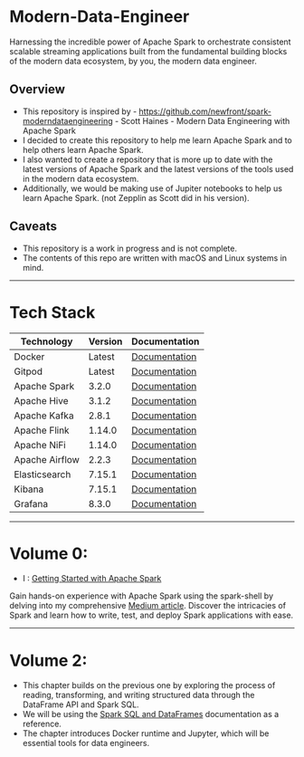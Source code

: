 # Modern-Data-Engineer
Harnessing the incredible power of Apache Spark to orchestrate consistent scalable streaming applications built from the fundamental building blocks of the modern data ecosystem, by you, the modern data engineer.


## Overview
- This repository is inspired by - https://github.com/newfront/spark-moderndataengineering - Scott Haines - Modern Data Engineering with Apache Spark
- I decided to create this repository to help me learn Apache Spark and to help others learn Apache Spark.
- I also wanted to create a repository that is more up to date with the latest versions of Apache Spark and the latest versions of the tools used in the modern data ecosystem.
- Additionally, we would be making use of Jupiter notebooks to help us learn Apache Spark. (not Zepplin as Scott did in his version).

## Caveats
- This repository is a work in progress and is not complete.
- The contents of this repo are written with macOS and Linux systems in mind.

---
# Tech Stack

| Technology | Version | Documentation |
|------------|---------|---------------|
| Docker | Latest | [Documentation](https://docs.docker.com/) |
| Gitpod | Latest | [Documentation](https://www.gitpod.io/docs/introduction/getting-started) |
| Apache Spark | 3.2.0 | [Documentation](https://spark.apache.org/docs/3.2.0/) |
| Apache Hive | 3.1.2 | [Documentation](https://hive.apache.org/) |
| Apache Kafka | 2.8.1 | [Documentation](https://kafka.apache.org/documentation/) |
| Apache Flink | 1.14.0 | [Documentation](https://flink.apache.org/) |
| Apache NiFi | 1.14.0 | [Documentation](https://nifi.apache.org/) |
| Apache Airflow | 2.2.3 | [Documentation](https://airflow.apache.org/docs/apache-airflow/stable/index.html) |
| Elasticsearch | 7.15.1 | [Documentation](https://www.elastic.co/guide/en/elasticsearch/reference/current/index.html) |
| Kibana | 7.15.1 | [Documentation](https://www.elastic.co/guide/en/kibana/current/index.html) |
| Grafana | 8.3.0 | [Documentation](https://grafana.com/docs/) |

---

# Volume 0:  
- I : [Getting Started with Apache Spark ](https://medium.com/@le.oasis/getting-started-with-apache-spark-sparksql-scala-with-mac-terminal-b9c9513c51f1)

Gain hands-on experience with Apache Spark using the spark-shell by delving into my comprehensive [Medium article](https://medium.com/@le.oasis/getting-started-with-apache-spark-sparksql-scala-with-mac-terminal-b9c9513c51f1). Discover the intricacies of Spark and learn how to write, test, and deploy Spark applications with ease. 

---
# Volume 2:  
- This chapter builds on the previous one by exploring the process of reading, transforming, and writing structured data through the DataFrame API and Spark SQL.
- We will be using the [Spark SQL and DataFrames](https://spark.apache.org/docs/latest/sql-programming-guide.html) documentation as a reference.
- The chapter introduces Docker runtime and Jupyter, which will be essential tools for data engineers.






